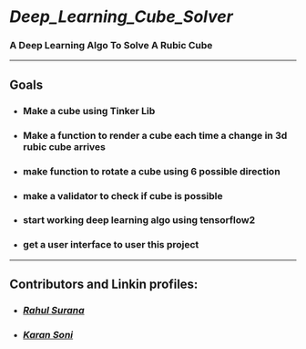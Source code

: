 # <b><i>Deep_Learning_Cube_Solver </b></i>
### A Deep Learning Algo To Solve A Rubic Cube

***

## Goals

- ### Make a cube using Tinker Lib
- ### Make a function to render a cube each time a change in 3d rubic cube arrives
- ### make function to rotate a cube using 6 possible direction
- ### make a validator to check if cube is possible
- ### start working deep learning algo using tensorflow2
- ### get a user interface to user this project

***

## Contributors and Linkin profiles:

- ### <b><i> [Rahul Surana](https://www.linkedin.com/in/rahul-surana/) </i></b>
- ### <b><i> [Karan Soni](https://www.linkedin.com/in/karan-soni-a021b4188/) </i></b>


